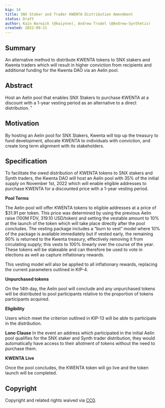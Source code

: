 ```yaml
---
kip: 34
title: SNX Staker and Trader KWENTA Distribution Amendment
status: Draft
author: Kain Warwick (@kaiynne), Andrew Trudel (@Andrew-Synthetix)
created: 2022-09-21
---
```


## Summary

An alternative method to distribute KWENTA tokens to SNX stakers and Kwenta traders which will result in higher conviction from recipients and additional funding for the Kwenta DAO via an Aelin pool.

## Abstract

Host an Aelin pool that enables SNX Stakers to purchase KWENTA at a discount with a 1-year vesting period as an alternative to a direct distribution. ˚

## Motivation

By hosting an Aelin pool for SNX Stakers, Kwenta will top up the treasury to fund development, allocate KWENTA to individuals with conviction, and create long term alignment with its stakeholders.

## Specification

To facilitate the owed distribution of KWENTA tokens to SNX stakers and Synth traders, the Kwenta DAO will host an Aelin pool with 35% of the initial supply on November 1st, 2022 which will enable eligible addresses to purchase KWENTA for a discounted price with a 1-year vesting period.

**Pool Terms**

The Aelin pool will offer KWENTA tokens to eligible addresses at a price of $31.91 per token. This price was determined by using the previous Aelin raise (100M FDV, 319.10 USD/token) and setting the vestable amount to 10% at the launch of the token which will take place directly after the pool concludes. The vesting package includes a “burn to vest” model where 10% of the package is available immediately but if vested early, the remaining 90% is returned to the Kwenta treasury, effectively removing it from circulating supply; this vests to 100% linearly over the course of the year. These tokens will be stakeable and can therefore be used to vote in elections as well as capture inflationary rewards.

This vesting model will also be applied to all inflationary rewards, replacing the current parameters outlined in KIP-4.

**Unpurchased tokens**

On the 14th day, the Aelin pool will conclude and any unpurchased tokens will be distributed to pool participants relative to the proportion of tokens participants acquired.

**Eligibility**

Users which meet the criterion outlined in KIP-13 will be able to participate in the distribution.

**Lono Clause**
In the event an address which participated in the initial Aelin pool qualifies for the SNX staker and Synth trader distribution, they would automatically have access to their allotment of tokens without the need to purchase them. 

**KWENTA Live**

Once the pool concludes, the KWENTA token will go live and the token launch will be completed.

## Copyright

Copyright and related rights waived via [CC0](https://creativecommons.org/publicdomain/zero/1.0/).

